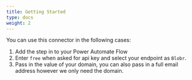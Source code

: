 ```yaml
---
title: Getting Started
type: docs
weight: 2
---
```

You can use this connector in the following cases:
1. Add the step in to your Power Automate Flow
2. Enter `free` when asked for api key and select your endpoint as `Blobr`.
3. Pass in the value of your domain, you can also pass in a full email address however we only need the domain.

